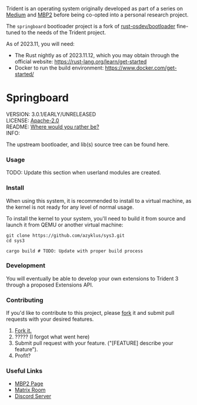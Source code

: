 Trident is an operating system originally developed as part of a series on [Medium](https://medium.com/@zaiqi) and [MBP2](https://mbp2.blog/@az)
before being co-opted into a personal research project.

The `springboard` bootloader project is a fork of [rust-osdev/bootloader](https://github.com/rust-osdev/bootloader)
fine-tuned to the needs of the Trident project.

As of 2023.11, you will need:
- The Rust nightly as of 2023.11.12, which you may obtain through the official website: https://rust-lang.org/learn/get-started
- Docker to run the build environment: https://www.docker.com/get-started/

# Springboard

VERSION: 3.0.1/EARLY/UNRELEASED  
LICENSE: [Apache-2.0](https://github.com/azyklus/springboard/blob/trunk/LICENSE)  
README: [Where would you rather be?](https://xkcd.com/650/)  
INFO:

The upstream bootloader, and lib(s) source tree can be found here.

### Usage

TODO: Update this section when userland modules are created.

### Install

When using this system, it is recommended to install to a virtual machine,
as the kernel is not ready for any level of normal usage.

To install the kernel to your system, you'll need to build it from source
and launch it from QEMU or another virtual machine:

```
git clone https://github.com/azyklus/sys3.git
cd sys3

cargo build # TODO: Update with proper build process
```

### Development

You will eventually be able to develop your own extensions to Trident 3 through a proposed Extensions API.

### Contributing

If you'd like to contribute to this project, please [fork](https://github.com/azyklus/sys3/fork) it and
submit pull requests with your desired features.

1. [Fork it.](https://github.com/azyklus/sys3/fork)
2. ????? (I forgot what went here)
3. Submit pull request with your feature. ("[FEATURE] describe your feature").
4. Profit?

### Useful Links

- [MBP2 Page](https://mbp2.blog/src/@trident)
- [Matrix Room](https://matrix.to/#/%23two-worlds:mozilla.org)
- [Discord Server](https://discord.gg/B9agTdVH4U)
